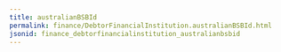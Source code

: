 ```yaml
---
title: australianBSBId
permalink: finance/DebtorFinancialInstitution.australianBSBId.html
jsonid: finance_debtorfinancialinstitution_australianbsbid
---
```

